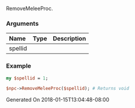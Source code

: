 RemoveMeleeProc.
### Arguments
**Name**|**Type**|**Description**
:---|:---|:---
spellid||

### Example

```perl
my $spellid = 1;

$npc->RemoveMeleeProc($spellid); # Returns void
```


Generated On 2018-01-15T13:04:48-08:00